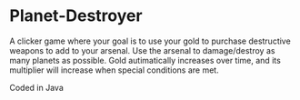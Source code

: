 # Planet-Destroyer
A clicker game where your goal is to use your gold to purchase destructive weapons to add to your arsenal. Use the arsenal to damage/destroy as many planets as possible. Gold autimatically increases over time, and its multiplier will increase when special conditions are met.

Coded in Java
